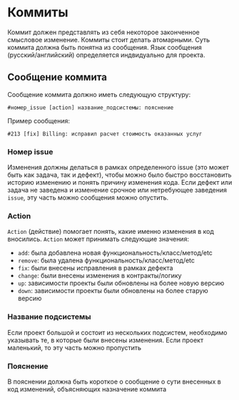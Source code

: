 # Коммиты

Коммит должен представлять из себя некоторое законченное смысловое изменение. Коммиты стоит делать атомарными. Суть коммита должна быть понятна из сообщения. Язык сообщения (русский/английский) определяется индвидуально для проекта.

## Сообщение коммита
Сообщение коммита должно иметь следующую структуру:
```
#номер_issue [action] название_подсистемы: пояснение
```
Пример сообщения:
```
#213 [fix] Billing: исправил расчет стоимость оказанных услуг 
```
### Номер issue
Изменения должны делаться в рамках определенного issue (это может быть как задача, так и дефект), чтобы можно было быстро восстановить историю изменению и понять причину изменения кода. Если дефект или задача не заведена и изменение срочное или нетребующее заведения `issue`, эту часть можно сообщения можно опустить.
### Action
`Action` (действие) помогает понять, какие именно изменения в код вносились. `Action` может принимать следующие значения:
- `add`: была добавлена новая функциональность/класс/метод/etc
- `remove`: была удалена функциональность/класс/метод/etc 
- `fix`: были внесены исправления в рамках дефекта
- `change`: были внесены изменения в контракты/логику
- `up`: зависимости проекты были обновлены на более новую версию
- `down`: зависимости проекты были обновлены на более старую версию

### Название подсистемы
Если проект большой и состоит из нескольких подсистем, необходимо указывать те, в которые были внесены изменения. Если проект маленький, то эту часть можно пропустить

### Пояснение
В пояснении должна быть короткое о сообщение о сути внесенных в код изменений, объясняющих назначение коммита
